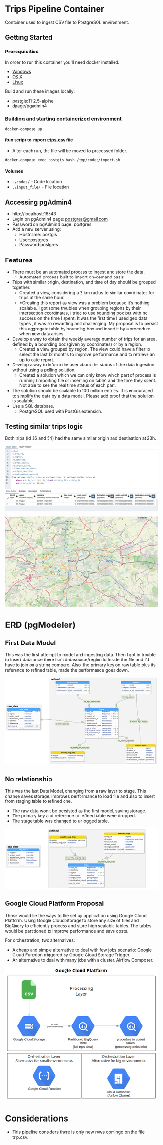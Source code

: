 # Trips Pipeline Container
Container used to ingest CSV file to PostgreSQL environment.

## Getting Started

### Prerequisities


In order to run this container you'll need docker installed.

* [Windows](https://docs.docker.com/desktop/windows/)
* [OS X](https://docs.docker.com/desktop/mac/)
* [Linux](https://docs.docker.com/engine/install/)

Build and run these images locally:
* postgis:11-2.5-alpine
* dpage/pgadmin4

### Building and starting containerized environment
```shell
docker-compose up
```
#### Run script to import [trips.csv](https://github.com/ricardokj/trips-pipeline/blob/9dc2207846ba805cda480a5f83fe56de498c1158/input_file/trips.csv) file
* After each run, the file will be moved to processed folder.
```shell
docker-compose exec postgis bash /tmp/codes/import.sh
```
#### Volumes

* `./codes/` - Code location
* `./input_file/` - File location

## Accessing pgAdmin4
* http://localhost:16543
* Login on pgAdmin4 page: postgres@gmail.com
* Password on pgAdmin4 page: postgres
* Add a new server using:
  * Hostname: postgis
  * User:postgres
  * Password:postgres

## Features
* There must be an automated process to ingest and store the data.
  *  Automated process built to import on-demand basis
* Trips with similar origin, destination, and time of day should be grouped together.
  *  Created a view, considering a 2 km radius to similar coordinates for trips at the same hour.
  *  *Creating this report as view was a problem because it's nothing scalable. I got some troubles when grouping regions by their intersection coordinates, I tried to use bounding box but with no success on the time I spent. It was the first time I used geo data types , it was so rewarding and challenging. My proposal is to persist this aggregate table by bounding box and insert it by a procedure when new data arises.
* Develop a way to obtain the weekly average number of trips for an area, defined by a bounding box (given by coordinates) or by a region.
  * Created a view grouped by region. The view could have a filter to select the last 12 months to improve performance and to retrieve an up to date report.
* Develop a way to inform the user about the status of the data ingestion without using a polling solution.
  * Created a solution which we can only know which part of process is running (importing file or inserting on table) and the time they spent. Not able to see the real time status of each part.
* The solution should be scalable to 100 million entries. It is encouraged to simplify the data by a data model. Please add proof that the solution is scalable.
* Use a SQL database.
  * PostgreSQL used with PostGis extension.

## Testing similar trips logic
Both trips (id 36 and 54) had the same similar origin and destination at 23h.

![similar-trips](misc/img/similar-trips.jpeg "query")

![similar-trips-geo](misc/img/similar-trips-geo.jpeg "geo")


# ERD (pgModeler)
## First Data Model
This was the first attempt to model and ingesting data. Then I got in trouble to insert data once there isn't datasource/region id inside the file and I'd have to join on a string compare. Also, the primary key on raw table plus its reference to refined table, made the performance goes down.

![erd](misc/img/ERD.png "erd")

## No relationship
This was the last Data Model, changing from a raw layer to stage. This change saves storage, improves performance to load file and also to insert from staging table to refined one.
* The raw data won't be persisted as the first model, saving storage. 
* The primary key and reference to refined table were dropped.
* The stage table was changed to unlogged table.

![erd](misc/img/ERD_no_relationship.png "erd_v2")

## Google Cloud Platform Proposal
Those would be the ways to the set up application using Google Cloud Platform. 
Using Google Cloud Storage to store any size of files and BigQuery to efficiently process and store high scalable tables. The tables would be partitioned to improve performance and save costs.

For orchestration, two alternatives:
* A cheap and simple alternative to deal with few jobs scenario: Google Cloud Function triggered by Google Cloud Storage Trigger.
* An alternative to deal with many jobs with a cluster, Airflow Composer.

![GCP](misc/img/Google_Cloud_proposal.png "GCP")

# Considerations
* This pipeline considers there is only new rows comingo on the file trip.csv.

